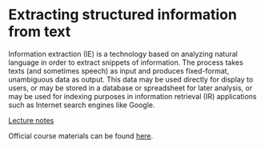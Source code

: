 # Extracting structured information from text

Information extraction (IE) is a technology based on analyzing natural language in order to extract snippets of information. The process takes texts (and sometimes speech) as input and produces fixed-format, unambiguous data as output. This data may be used directly for display to users, or may be stored in a database or spreadsheet for later analysis, or may be used for indexing purposes in information retrieval (IR) applications such as Internet search engines like Google.

[Lecture notes](notes.md)

Official course materials can be found [here](https://nlp.fi.muni.cz/en/AdvancedNlpCourse/InformationExtraction).
